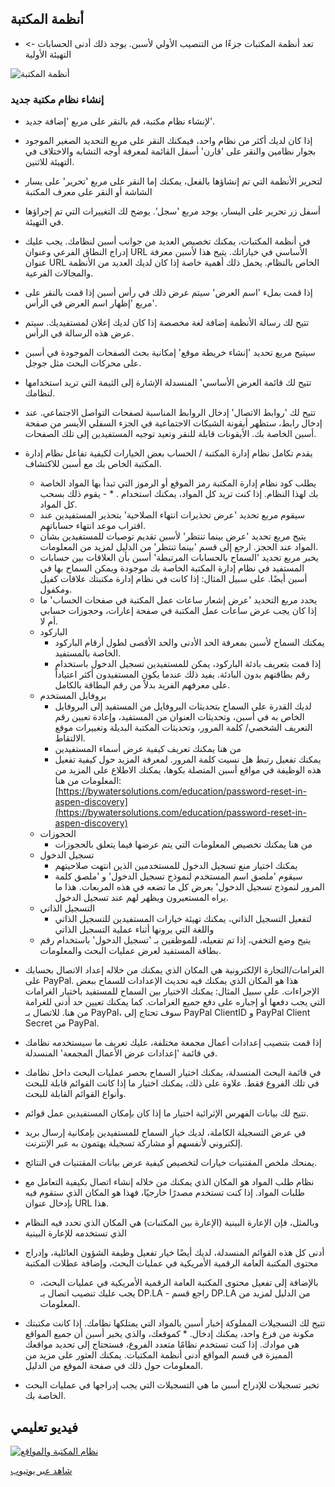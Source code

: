 ## أنظمة المكتبة

- تعد أنظمة المكتبات جزءًا من التنصيب الأولي لأسبن. يوجد ذلك أدنى الحسابات -> التهيئة الأولية

![أنظمة المكتبة](/manual/images/Library-Systems-Update.png)

### إنشاء نظام مكتبة جديد

- لإنشاء نظام مكتبة، قم بالنقر على مربع 'إضافة جديد'.
- إذا كان لديك أكثر من نظام واحد، فيمكنك النقر على مربع التحديد الصغير الموجود بجوار نظامين والنقر على 'قارن' أسفل القائمة لمعرفة أوجه التشابه والاختلاف في التهيئة للاثنين.
- لتحرير الأنظمة التي تم إنشاؤها بالفعل، يمكنك إما النقر على مربع 'تحرير' على يسار الشاشة أو النقر على معرف المكتبة
- أسفل زر تحرير على اليسار، يوجد مربع 'سجل'. يوضح لك التغييرات التي تم إجراؤها في التهيئة. 

- في أنظمة المكتبات، يمكنك تخصيص العديد من جوانب أسبن لنظامك. يجب عليك إدراج النطاق الفرعي وعنوان URL الأساسي في خياراتك. يتيح هذا لأسبن معرفة عنوان URL الخاص بالنظام. يحمل ذلك أهمية خاصة إذا كان لديك العديد من الأنظمة والمجالات الفرعية.
- إذا قمت بملء 'اسم العرض' سيتم عرض ذلك في رأس أسبن إذا قمت بالنقر على مربع 'إظهار اسم العرض في الرأس'.
- تتيح لك رسالة الأنظمة إضافة لغة مخصصة إذا كان لديك إعلان لمستفيديك. سيتم عرض هذه الرسالة في الرأس.
- سيتيح مربع تحديد 'إنشاء خريطة موقع' إمكانية بحث الصفحات الموجودة في أسبن على محركات البحث مثل جوجل.
- تتيح لك قائمة العرض الأساسي' المنسدلة الإشارة إلى الثيمة التي تريد استخدامها لنظامك.
- تتيح لك 'روابط الاتصال' إدخال الروابط المناسبة لصفحات التواصل الاجتماعي. عند إدخال رابط، ستظهر أيقونة الشبكات الاجتماعية في الجزء السفلي الأيسر من صفحة أسبن الخاصة بك. الأيقونات قابلة للنقر وتعيد توجيه المستفيدين إلى تلك الصفحات.
- يقدم تكامل نظام إدارة المكتبة / الحساب بعض الخيارات لكيفية تفاعل نظام إدارة المكتبة الخاص بك مع أسبن للاكتشاف.
    - يطلب كود نظام إدارة المكتبة رمز الموقع أو الرموز التي تبدأ بها المواد الخاصة بك لهذا النظام. إذا كنت تريد كل المواد، يمكنك استخدام . * - يقوم ذلك بسحب كل المواد.
    - سيقوم مربع تحديد 'عرض تحذيرات انتهاء الصلاحية' بتحذير المستفيدين عند اقتراب موعد انتهاء حساباتهم.
    - يتيح مربع تحديد 'عرض بينما تنتظر' لأسبن تقديم توصيات للمستفيدين بشأن المواد عند الحجز. ارجع إلى قسم 'بينما تنتظر' من الدليل لمزيد من المعلومات.
    - يخبر مربع تحديد 'السماح بالحسابات المرتبطة' أسبن بأن العلاقات بين حسابات المستفيد في نظام إدارة المكتبة الخاصة بك موجودة ويمكن السماح بها في أسبن أيضًا. على سبيل المثال: إذا كانت في نظام إدارة مكتبتك علاقات كفيل ومكفول.
    - يحدد مربع التحديد 'عرض إشعار ساعات عمل المكتبة في صفحات الحساب' ما إذا كان يجب عرض ساعات عمل المكتبة في صفحة إعارات، وحجوزات حسابي أم لا.
  - الباركود
    - يمكنك السماح لأسبن بمعرفة الحد الأدنى والحد الأقصى لطول أرقام الباركود الخاصة بالمستفيد.
    - إذا قمت بتعريف بادئة الباركود، يمكن للمستفيدين تسجيل الدخول باستخدام رقم بطاقتهم بدون البادئة. يفيد ذلك عندما يكون المستفيدون أكثر اعتياداً على معرفهم الفريد بدلاً من رقم البطاقة بالكامل.
  - بروفايل المستخدم
     - لديك القدرة على السماح بتحديثات البروفايل من المستفيد إلى البروفايل الخاص به في أسبن، وتحديثات العنوان من المستفيد، وإعادة تعيين رقم التعريف الشخصي/ كلمة المرور، وتحديثات المكتبة البديلة وتغييرات موقع الالتقاط.
     - من هنا يمكنك تعريف كيفية عرض أسماء المستفيدين
     - يمكنك تفعيل رتبط هل نسيت كلمة المرور. لمعرفة المزيد حول كيفية تفعيل هذه الوظيفة في مواقع أسبن المتصلة بكوها، يمكنك الاطلاع على المزيد من المعلومات من هنا: [https://bywatersolutions.com/education/password-reset-in-aspen-discovery](https://bywatersolutions.com/education/password-reset-in-aspen-discovery)
  - الحجوزات
    - من هنا يمكنك تخصيص المعلومات التي يتم عرضها فيما يتعلق بالحجوزات
  - تسجيل الدخول
    - يمكنك اختيار منع تسجيل الدخول للمستخدمين الذين انتهت صلاحيتهم
    - سيقوم 'ملصق اسم المستخدم لنموذج تسجيل الدخول' و 'ملصق كلمة المرور لنموذج تسجيل الدخول' بعرض كل ما تضعه في هذه المربعات. هذا ما يراه المستعيرون ويظهر لهم عند تسجيل الدخول. 
  - التسجيل الذاتي 
    - لتفعيل التسجيل الذاتي، يمكنك تهيئة خيارات المستفيدين للتسجيل الذاتي واللغة التي يرونها أثناء عملية التسجيل الذاتي
  - يتيح وضع التخفي، إذا تم تفعيله، للموظفين بـ 'تسجيل الدخول' باستخدام رقم بطاقة المستفيد لعرض عمليات البحث والمعلومات.
- الغرامات/التجارة الإلكترونية هي المكان الذي يمكنك من خلاله إعداد الاتصال بحسابك على PayPal. هذا هو المكان الذي يمكنك فيه تحديث الإعدادات للسماح ببعض الإجراءات. على سبيل المثال: يمكنك الاختيار بين السماح للمستفيد باختيار الغرامات التي يجب دفعها أو إجباره على دفع جميع الغرامات. كما يمكنك تعيين حد أدنى للغرامة من هنا. للاتصال بـ PayPal، سوف تحتاج إلى PayPal ClientID و PayPal Client Secret من PayPal. 
- إذا قمت بتنصيب إعدادات أعمال مجمعة مختلفة، عليك تعريف ما سيستخدمه نظامك في قائمة  'إعدادات عرض الأعمال المجمعة' المنسدلة.
- في قائمة البحث المنسدلة، يمكنك اختيار السماح بحصر عمليات البحث داخل نظامك في تلك الفروع فقط. علاوة على ذلك، يمكنك اختيار ما إذا كانت القوائم قابلة للبحث وأنواع القوائم القابلة للبحث. 
- تتيح لك بيانات الفهرس الإثرائية اختيار ما إذا كان بإمكان المستفيدين عمل قوائم.
- في عرض التسجيلة الكاملة، لديك خيار السماح للمستفيدين بإمكانية إرسال بريد إلكتروني لأنفسهم أو مشاركة تسجيلة يهتمون به عبر الإنترنت.
- يمنحك ملخص المقتنيات خيارات لتخصيص كيفية عرض بيانات المقتنيات في النتائج.
- نظام طلب المواد هو المكان الذي يمكنك من خلاله إنشاء اتصال بكيفية التعامل مع طلبات المواد. إذا كنت تستخدم مصدرًا خارجيًا، فهذا هو المكان الذي ستقوم فيه بإدخال عنوان URL هذا.
- وبالمثل، فإن الإعارة البينية (الإعارة بين المكتبات) هي المكان الذي تحدد فيه النظام الذي تستخدمه للإعارة البينية
- أدنى كل هذه القوائم المنسدلة، لديك أيضًا خيار تفعيل وظيفة الشؤون العائلية، وإدراج محتوى المكتبة العامة الرقمية الأمريكية في عمليات البحث، وإضافة عطلات المكتبة
  - بالإضافة إلى تفعيل محتوى المكتبة العامة الرقمية الأمريكية في عمليات البحث، يجب عليك تنصيب اتصال بـ DP.LA - راجع قسم DP.LA من الدليل لمزيد من المعلومات.
- تتيح لك التسجيلات المملوكة إخبار أسبن بالمواد التي يمتلكها نظامك. إذا كانت مكتبتك مكونة من فرع واحد، يمكنك إدخال. * كموقعك، والذي يخبر أسبن أن جميع المواقع هي موادك. إذا كنت تستخدم نظامًا متعدد الفروع، فستحتاج إلى تحديد مواقعك المميزة في قسم المواقع أدنى أنظمة المكتبات. يمكنك العثور على مزيد من المعلومات حول ذلك في صفحة الموقع من الدليل. 
- تخبر تسجيلات للإدراج أسبن ما هي التسجيلات التي يجب إدراجها في عمليات البحث الخاصة بك.

## فيديو تعليمي 

[![نظام المكتبة والمواقع](/manual/images/library-systems-and-locations.jpg)](https://youtu.be/d720bfDRSUI)

[شاهد عبر يوتيوب](https://youtu.be/d720bfDRSUI)

